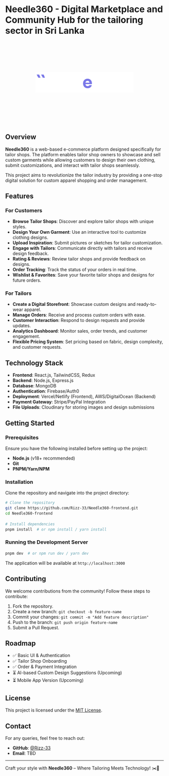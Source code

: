 # Needle360 - Digital Marketplace and Community Hub for the tailoring sector in Sri Lanka

<div align="center" style="padding: 96px;">
    <img src="https://github.com/Rizz-33/Needle360-frontend/blob/main/public/logo-white-full.png" alt="Needle360 Logo">
</div>

## Overview

**Needle360** is a web-based e-commerce platform designed specifically for tailor shops. The platform enables tailor shop owners to showcase and sell custom garments while allowing customers to design their own clothing, submit customizations, and interact with tailor shops seamlessly.

This project aims to revolutionize the tailor industry by providing a one-stop digital solution for custom apparel shopping and order management.

## Features

### For Customers

- **Browse Tailor Shops**: Discover and explore tailor shops with unique styles.
- **Design Your Own Garment**: Use an interactive tool to customize clothing designs.
- **Upload Inspiration**: Submit pictures or sketches for tailor customization.
- **Engage with Tailors**: Communicate directly with tailors and receive design feedback.
- **Rating & Reviews**: Review tailor shops and provide feedback on designs.
- **Order Tracking**: Track the status of your orders in real time.
- **Wishlist & Favorites**: Save your favorite tailor shops and designs for future orders.

### For Tailors

- **Create a Digital Storefront**: Showcase custom designs and ready-to-wear apparel.
- **Manage Orders**: Receive and process custom orders with ease.
- **Customer Interaction**: Respond to design requests and provide updates.
- **Analytics Dashboard**: Monitor sales, order trends, and customer engagement.
- **Flexible Pricing System**: Set pricing based on fabric, design complexity, and customer requests.

## Technology Stack

- **Frontend**: React.js, TailwindCSS, Redux
- **Backend**: Node.js, Express.js
- **Database**: MongoDB
- **Authentication**: Firebase/Auth0
- **Deployment**: Vercel/Netlify (Frontend), AWS/DigitalOcean (Backend)
- **Payment Gateway**: Stripe/PayPal Integration
- **File Uploads**: Cloudinary for storing images and design submissions

## Getting Started

### Prerequisites

Ensure you have the following installed before setting up the project:

- **Node.js** (v18+ recommended)
- **Git**
- **PNPM/Yarn/NPM**

### Installation

Clone the repository and navigate into the project directory:

```bash
# Clone the repository
git clone https://github.com/Rizz-33/Needle360-frontend.git
cd Needle360-frontend

# Install dependencies
pnpm install  # or npm install / yarn install
```

### Running the Development Server

```bash
pnpm dev  # or npm run dev / yarn dev
```

The application will be available at `http://localhost:3000`

## Contributing

We welcome contributions from the community! Follow these steps to contribute:

1. Fork the repository.
2. Create a new branch: `git checkout -b feature-name`
3. Commit your changes: `git commit -m "Add feature description"`
4. Push to the branch: `git push origin feature-name`
5. Submit a Pull Request.

## Roadmap

- ✅ Basic UI & Authentication
- ✅ Tailor Shop Onboarding
- ✅ Order & Payment Integration
- ⏳ AI-based Custom Design Suggestions (Upcoming)
- ⏳ Mobile App Version (Upcoming)

## License

This project is licensed under the [MIT License](LICENSE).

## Contact

For any queries, feel free to reach out:

- **GitHub**: [@Rizz-33](https://github.com/Rizz-33)
- **Email**: TBD

---

Craft your style with **Needle360** – Where Tailoring Meets Technology! ✂️🧵
